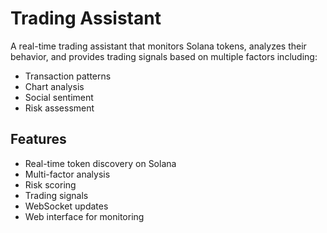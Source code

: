# Trading Assistant

A real-time trading assistant that monitors Solana tokens, analyzes their behavior, and provides trading signals based on multiple factors including:
- Transaction patterns
- Chart analysis
- Social sentiment
- Risk assessment

## Features

- Real-time token discovery on Solana
- Multi-factor analysis
- Risk scoring
- Trading signals
- WebSocket updates
- Web interface for monitoring
